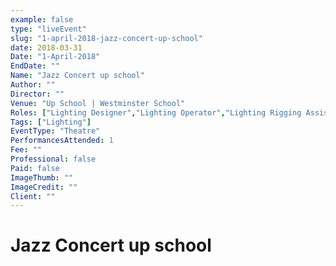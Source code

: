 ```yaml
---
example: false
type: "liveEvent"
slug: "1-april-2018-jazz-concert-up-school"
date: 2018-03-31
Date: "1-April-2018"
EndDate: ""
Name: "Jazz Concert up school"
Author: ""
Director: ""
Venue: "Up School | Westminster School"
Roles: ["Lighting Designer","Lighting Operator","Lighting Rigging Assistant"]
Tags: ["Lighting"]
EventType: "Theatre"
PerformancesAttended: 1
Fee: ""
Professional: false
Paid: false
ImageThumb: ""
ImageCredit: ""
Client: ""
---
```


# Jazz Concert up school

